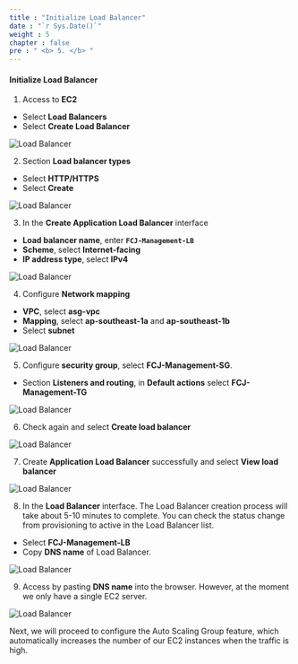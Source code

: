 ```yaml
---
title : "Initialize Load Balancer"
date : "`r Sys.Date()`"
weight : 5
chapter : false
pre : " <b> 5. </b> "
---
```


#### Initialize Load Balancer

1. Access to **EC2**

- Select **Load Balancers**
- Select **Create Load Balancer**


![Load Balancer](/images/5-LaunchLoadBalancer/0001-createloadbalancer.png?featherlight=false&width=90pc)

2. Section **Load balancer types**

- Select **HTTP/HTTPS**
- Select **Create**

![Load Balancer](/images/5-LaunchLoadBalancer/0002-createloadbalancer.png?featherlight=false&width=90pc)

3. In the **Create Application Load Balancer** interface

- **Load balancer name**, enter **```FCJ-Management-LB```**
- **Scheme**, select **Internet-facing**
- **IP address type**, select **IPv4**

![Load Balancer](/images/5-LaunchLoadBalancer/0003-createloadbalancer.png?featherlight=false&width=90pc)

4. Configure **Network mapping**

- **VPC**, select **asg-vpc**
- **Mapping**, select **ap-southeast-1a** and **ap-southeast-1b**
- Select **subnet**

![Load Balancer](/images/5-LaunchLoadBalancer/0004-createloadbalancer.png?featherlight=false&width=90pc)

5. Configure **security group**, select **FCJ-Management-SG**.

- Section **Listeners and routing**, in **Default actions** select **FCJ-Management-TG**

![Load Balancer](/images/5-LaunchLoadBalancer/0005-createloadbalancer.png?featherlight=false&width=90pc)

6. Check again and select **Create load balancer**

![Load Balancer](/images/5-LaunchLoadBalancer/0006-createloadbalancer.png?featherlight=false&width=90pc)

7. Create **Application Load Balancer** successfully and select **View load balancer**

![Load Balancer](/images/5-LaunchLoadBalancer/0007-createloadbalancer.png?featherlight=false&width=90pc)

8. In the **Load Balancer** interface. The Load Balancer creation process will take about 5-10 minutes to complete. You can check the status change from provisioning to active in the Load Balancer list.

- Select **FCJ-Management-LB**
- Copy **DNS name** of Load Balancer.

![Load Balancer](/images/5-LaunchLoadBalancer/0008-createloadbalancer.png?featherlight=false&width=90pc)

9. Access by pasting **DNS name** into the browser. However, at the moment we only have a single EC2 server.


![Load Balancer](/images/5-LaunchLoadBalancer/0009-createloadbalancer.png?featherlight=false&width=90pc)

Next, we will proceed to configure the Auto Scaling Group feature, which automatically increases the number of our EC2 instances when the traffic is high.